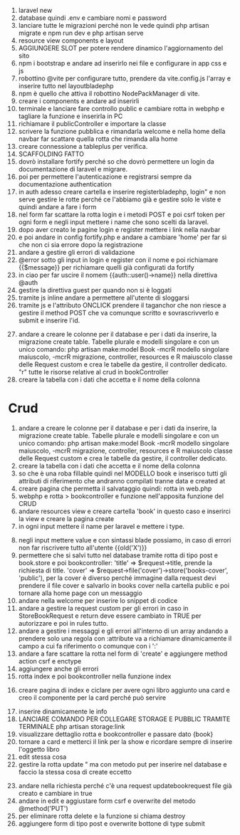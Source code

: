 1. laravel new
2. database quindi .env e cambiare nomi e password
3. lanciare tutte le migrazioni perché non le vede quindi php artisan migrate e npm run dev e php artisan serve
4. resource view components e layout
5. AGGIUNGERE SLOT per potere rendere dinamico l'aggiornamento del sito
6. npm i bootstrap e andare ad inserirlo nei file e configurare in app css e js
7. robottino @vite per configurare tutto, prendere da vite.config.js l'array e inserire tutto nel layoutbladephp
8. npm è quello che attiva il robottino NodePackManager di vite.
9. creare i components e andare ad inserirli
10. terminale e lanciare fare controllo public e cambiare rotta in webphp e tagliare la funzione e inserirla in PC
11. richiamare il publicController e importare la classe
12. scrivere la funzione pubblica e rimandarla welcome e nella home della navbar far scattare quella rotta che rimanda alla home
13. creare connessione a tableplus per verifica.
14. SCAFFOLDING FATTO
15. dovrò installare fortify perché so che dovrò permettere un login da documentazione di laravel e migrare.
16. poi per permettere l'autenticazione e registrarsi sempre da documentazione authentication
17. in auth adesso creare cartella e inserire registerbladephp, login" e non serve gestire le rotte perché ce l'abbiamo già e gestire solo le viste e quindi andare a fare i form
18. nel form far scattare la rotta login e i metodi POST e poi csrf token per ogni form e negli input mettere i name che sono scelti da laravel.
19. dopo aver creato le pagine login e register mettere i link nella navbar
20. e poi andare in config fortify.php e andare a cambiare 'home' per far sì che non ci sia errore dopo la registrazione
21. andare a gestire gli errori di validazione
22. @error sotto gli input in login e register con il nome e poi richiamare {{$message}} per richiamare quelli già configurati da fortify
23. in ciao per far uscire il nomem {{auth::user()->name}} nella direttiva @auth
24. gestire la direttiva guest per quando non si è loggati
25. tramite js inline andare a permettere all'utente di sloggarsi
26. tramite js e l'attributo ONCLICK prendere il taganchor che non riesce a gestire il method POST che va comunque scritto e sovrascrivverlo e submit e inserire l'id. 
<!-- SPIEGAZIONE: previeni il comportamento di default e dopo che catturi l'id del pulsante fai submit e non più post -->
<!-- importante: sempre il csrf dopo OGNI FORM -->
27. andare a creare le colonne per il database e per i dati da inserire, la migrazione create table.
Tabelle plurale e modelli singolare e con un unico comando:
php artisan make:model Book -mcrR
modello singolare maiuscolo, -mcrR migrazione, controller, resources e R maiuscolo classe delle Request custom e crea le tabelle da gestire, il controller dedicato. "r" tutte le risorse relative al crud in bookController
28. creare la tabella con i dati che accetta e il nome della colonna


# Crud
1. andare a creare le colonne per il database e per i dati da inserire, la migrazione create table.
Tabelle plurale e modelli singolare e con un unico comando:
php artisan make:model Book -mcrR
modello singolare maiuscolo, -mcrR migrazione, controller, resources e R maiuscolo classe delle Request custom e crea le tabelle da gestire, il controller dedicato.
2. creare la tabella con i dati che accetta e il nome della colonna
3. so che è una roba fillable quindi nel MODELLO book e inserisco tutti gli attributi di riferimento che andranno compilati tranne data e created at
4. creare pagina che permetta il salvataggio quindi: rotta in web.php
5. webphp e rotta > bookcontroller e funzione nell'apposita funzione del CRUD
6. andare resources view e creare cartella 'book' in questo caso e inserirci la view e creare la pagina create
7. in ogni input mettere il name per laravel e mettere i type.
<!-- (step="0.01" per i number con due cifre dopo la virgola) -->
8. negli input mettere value e con sintassi blade possiamo, in caso di errori non far riscrivere tutto all'utente {{old('X')}}
9. permettere che si salvi tutto nel database tramite rotta di tipo post e book.store e poi bookcontroller:
'title' => $request->title,
prende la richiesta di title.
'cover' => $request->file('cover')->store('books-cover', 'public'),
per la cover è diverso perché immagine
dalla request devi prendere il file cover e salvarlo in books cover nella cartella public
e poi tornare alla home page con un messaggio
10. andare nella welcome per inserire lo snippet di codice
11. andare a gestire la request custom per gli errori in caso in StoreBookRequest e return deve essere cambiato in TRUE per autorizzare e poi in rules tutto.
12. andare a gestire i messaggi e gli errori all'interno di un array andando a prendere solo una regola
con :attribute va a richiamare dinamicamente il campo a cui fa riferimento o comunque con i ':'
13. andare a fare scattare la rotta nel form di 'create' e aggiungere method action csrf e enctype
14. aggiungere anche gli errori
15. rotta index e poi bookcontroller nella funzione index
<!-- compact permette di passare tutto quello che abbiamo scritto e preso dalla query in questo caso i libri e li mette a disposizione della vista. -->
16. creare pagina di index e ciclare per avere ogni libro aggiunto una card e creo il componente per la card perché può servire
<!-- <x-card :book="$book"/>

per far ciclare il singolo book nella card-->
17. inserire dinamicamente le info
18. LANCIARE COMANDO PER COLLEGARE STORAGE E PUBBLIC TRAMITE TERMINALE
php artisan storage:link
19. visualizzare dettaglio rotta e bookcontroller e passare dato {book}
20. tornare a card e metterci il link per la show e ricordare sempre di inserire l'oggetto libro
21. edit stessa cosa
22. gestire la rotta update " ma con metodo put per inserire nel database e faccio la stessa cosa di create eccetto
<!--  'cover' => $request->file('cover') ? $request->file('cover')->store('books-cover', 'public'), : $book->cover
se ti arriva una richiesta la cambi altrimenti mi lasci l'attuale -->
23. andare nella richiesta perché c'è una request updatebookrequest file già creato e cambiare in true
24. andare in edit e aggiustare form csrf e overwrite del metodo
@method('PUT')
25. per eliminare rotta delete e la funzione si chiama destroy
26. aggiungere form di tipo post e overwrite bottone di type submit